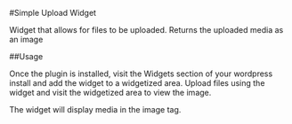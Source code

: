 #Simple Upload Widget

Widget that allows for files to be uploaded. Returns the uploaded media as an image

##Usage

Once the plugin is installed, visit the Widgets section of your wordpress install and add the widget to a widgetized area. Upload files using the widget and visit the widgetized area to view the image.

The widget will display media in the image tag.
